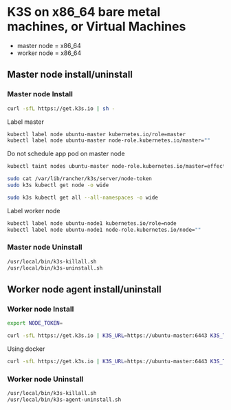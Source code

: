 # K3S on x86_64 bare metal machines, or Virtual Machines

<!-- UL -->
* master node = x86_64
* worker node = x86_64

## Master node install/uninstall

### Master node Install

```bash
curl -sfL https://get.k3s.io | sh -
```

Label master

```bash
kubectl label node ubuntu-master kubernetes.io/role=master
kubectl label node ubuntu-master node-role.kubernetes.io/master=""
```

Do not schedule app pod on master node

```bash
kubectl taint nodes ubuntu-master node-role.kubernetes.io/master=effect:NoSchedule
```

```bash
sudo cat /var/lib/rancher/k3s/server/node-token
sudo k3s kubectl get node -o wide

sudo k3s kubectl get all --all-namespaces -o wide
```

Label worker node

``` bash
kubectl label node ubuntu-node1 kubernetes.io/role=node
kubectl label node ubuntu-node1 node-role.kubernetes.io/node=""
```

### Master node Uninstall

``` bash
/usr/local/bin/k3s-killall.sh
/usr/local/bin/k3s-uninstall.sh
```

## Worker node agent install/uninstall

### Worker node Install

```bash
export NODE_TOKEN=

curl -sfL https://get.k3s.io | K3S_URL=https://ubuntu-master:6443 K3S_TOKEN=${NODE_TOKEN} sh -
```

Using docker

```bash
curl -sfL https://get.k3s.io | K3S_URL=https://ubuntu-master:6443 K3S_TOKEN=${NODE_TOKEN} sh -s - --docker
```

### Worker node Uninstall

```bash
/usr/local/bin/k3s-killall.sh
/usr/local/bin/k3s-agent-uninstall.sh
```
